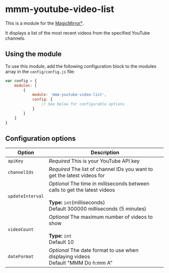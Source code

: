 # mmm-youtube-video-list

This is a module for the [MagicMirror²](https://github.com/MichMich/MagicMirror/).

It displays a list of the most recent videos from the specified YouTube channels.

## Using the module

To use this module, add the following configuration block to the modules array in the `config/config.js` file:
```js
var config = {
    modules: [
        {
            module: 'mmm-youtube-video-list',
            config: {
                // See below for configurable options
            }
        }
    ]
}
```

## Configuration options

| Option           | Description
|----------------- |-----------
| `apiKey`         | *Required* This is your YouTube API key
| `channelIds`     | *Required* The list of channel IDs you want to get the latest videos for
| `updateInterval` | *Optional* The time in milliseconds between calls to get the latest videos <br><br>**Type:** `int`(milliseconds) <br>Default 300000 milliseconds (5 minutes)
| `videoCount`     | *Optional* The maximum number of videos to show <br><br>**Type:** `int` <br>Default 10
| `dateFormat`     | *Optional* The date format to use when displaying videos <br>Default "MMM Do h:mm A"



